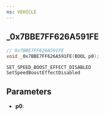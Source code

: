 ```yaml
---
ns: VEHICLE
---
```

## _0x7BBE7FF626A591FE

```c
// 0x7BBE7FF626A591FE
void _0x7BBE7FF626A591FE(BOOL p0);
```

```
SET_SPEED_BOOST_EFFECT_DISABLED
SetSpeedBoostEffectDisabled
```


## Parameters
* **p0**: 

